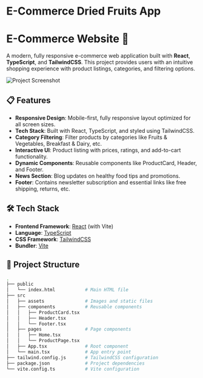 # E-Commerce Dried Fruits App
# E-Commerce Website 🛒

A modern, fully responsive e-commerce web application built with **React**, **TypeScript**, and **TailwindCSS**. This project provides users with an intuitive shopping experience with product listings, categories, and filtering options.

![Project Screenshot](path-to-your-screenshot) <!-- Replace with actual path -->

## 📋 Features

- **Responsive Design**: Mobile-first, fully responsive layout optimized for all screen sizes.
- **Tech Stack**: Built with React, TypeScript, and styled using TailwindCSS.
- **Category Filtering**: Filter products by categories like Fruits & Vegetables, Breakfast & Dairy, etc.
- **Interactive UI**: Product listing with prices, ratings, and add-to-cart functionality.
- **Dynamic Components**: Reusable components like ProductCard, Header, and Footer.
- **News Section**: Blog updates on healthy food tips and promotions.
- **Footer**: Contains newsletter subscription and essential links like free shipping, returns, etc.

## 🛠 Tech Stack

- **Frontend Framework**: [React](https://reactjs.org/) (with Vite)
- **Language**: [TypeScript](https://www.typescriptlang.org/)
- **CSS Framework**: [TailwindCSS](https://tailwindcss.com/)
- **Bundler**: [Vite](https://vitejs.dev/)

## 📂 Project Structure

```bash
.
├── public
│   └── index.html           # Main HTML file
├── src
│   ├── assets               # Images and static files
│   ├── components           # Reusable components
│   │   ├── ProductCard.tsx
│   │   ├── Header.tsx
│   │   └── Footer.tsx
│   ├── pages                # Page components
│   │   ├── Home.tsx
│   │   └── ProductPage.tsx
│   ├── App.tsx              # Root component
│   └── main.tsx             # App entry point
├── tailwind.config.js       # TailwindCSS configuration
├── package.json             # Project dependencies
└── vite.config.ts           # Vite configuration

